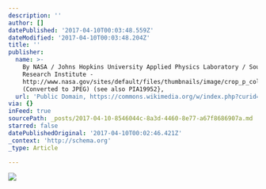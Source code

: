 ```yaml
---
description: ''
author: []
datePublished: '2017-04-10T00:03:48.559Z'
dateModified: '2017-04-10T00:03:48.204Z'
title: ''
publisher:
  name: >-
    By NASA / Johns Hopkins University Applied Physics Laboratory / Southwest
    Research Institute -
    http://www.nasa.gov/sites/default/files/thumbnails/image/crop_p_color2_enhanced_release.png
    (Converted to JPEG) (see also PIA19952}, 
  url: 'Public Domain, https://commons.wikimedia.org/w/index.php?curid=41837276'
via: {}
inFeed: true
sourcePath: _posts/2017-04-10-8546044c-8a3d-4460-8e77-a67f8686907a.md
starred: false
datePublishedOriginal: '2017-04-10T00:02:46.421Z'
_context: 'http://schema.org'
_type: Article

---
```

![](https://imgflo.herokuapp.com/graph/2b2431f8e7ba7b0/e99290a010a177015e1585d06bedd1d7/croprotate.jpg?cropheight=800&cropwidth=696&degrees=0&input=https%3A%2F%2Fthe-grid-user-content.s3-us-west-2.amazonaws.com%2F07304673-d87d-47ff-bb9f-af608f02a6ed.jpg&x=48&y=0)